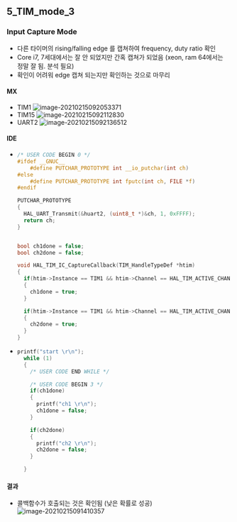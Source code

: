 ## 5_TIM_mode_3

### Input Capture Mode

- 다른 타이머의 rising/falling edge 를 캡쳐하여 frequency, duty ratio 확인
- Core i7, 7세대에서는 잘 안 되었지만 간혹 캡쳐가 되었음 (xeon, ram 64에서는 정말 잘 됨. 분석 필요)
- 확인이 어려워 edge 캡쳐 되는지만 확인하는 것으로 마무리

#### MX

- TIM1
  ![image-20210215092053371](README.assets/image-20210215092053371.png)
- TIM15
  ![image-20210215092112830](README.assets/image-20210215092112830.png)
- UART2
  ![image-20210215092136512](README.assets/image-20210215092136512.png)



#### IDE

- ```c
  /* USER CODE BEGIN 0 */
  #ifdef __GNUC__
      #define PUTCHAR_PROTOTYPE int __io_putchar(int ch)
  #else
      #define PUTCHAR_PROTOTYPE int fputc(int ch, FILE *f)
  #endif
  
  PUTCHAR_PROTOTYPE
  {
    HAL_UART_Transmit(&huart2, (uint8_t *)&ch, 1, 0xFFFF);
    return ch;
  }
  
  
  bool ch1done = false;
  bool ch2done = false;
  
  void HAL_TIM_IC_CaptureCallback(TIM_HandleTypeDef *htim)
  {
    if(htim->Instance == TIM1 && htim->Channel == HAL_TIM_ACTIVE_CHANNEL_1)
    {
      ch1done = true;
    }
  
    if(htim->Instance == TIM1 && htim->Channel == HAL_TIM_ACTIVE_CHANNEL_2)
    {
      ch2done = true;
    }
  }
  ```

- ```c
  printf("start \r\n");
    while (1)
    {
      /* USER CODE END WHILE */
  
      /* USER CODE BEGIN 3 */
      if(ch1done)
      {
        printf("ch1 \r\n");
        ch1done = false;
      }
  
      if(ch2done)
      {
        printf("ch2 \r\n");
        ch2done = false;
      }
  
    }
  ```



#### 결과

- 콜백함수가 호출되는 것은 확인됨 (낮은 확률로 성공)
  ![image-20210215091410357](README.assets/image-20210215091410357.png)